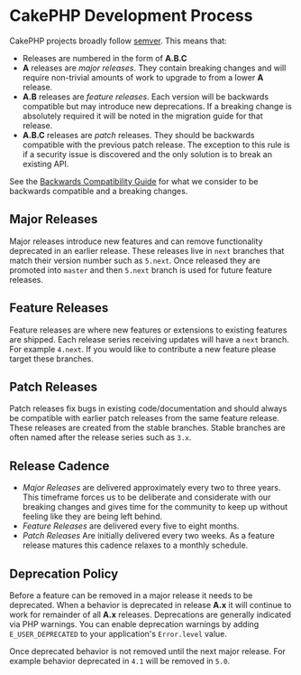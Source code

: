 # CakePHP Development Process

CakePHP projects broadly follow [semver](https://semver.org/). This means that:

- Releases are numbered in the form of **A.B.C**
- **A** releases are *major releases*. They contain breaking changes and will
  require non-trivial amounts of work to upgrade to from a lower **A** release.
- **A.B** releases are *feature releases*. Each version will be backwards
  compatible but may introduce new deprecations. If a breaking change is
  absolutely required it will be noted in the migration guide for that release.
- **A.B.C** releases are *patch* releases. They should be backwards compatible
  with the previous patch release. The exception to this rule is if a security
  issue is discovered and the only solution is to break an existing API.

See the [Backwards Compatibility Guide](../contributing/backwards-compatibility.md) for what we consider to be
backwards compatible and a breaking changes.

## Major Releases

Major releases introduce new features and can remove functionality deprecated in
an earlier release. These releases live in `next` branches that match their
version number such as `5.next`. Once released they are promoted into `master`
and then `5.next` branch is used for future feature releases.

## Feature Releases

Feature releases are where new features or extensions to existing features are
shipped. Each release series receiving updates will have a `next` branch. For
example `4.next`. If you would like to contribute a new feature please target
these branches.

## Patch Releases

Patch releases fix bugs in existing code/documentation and should always be
compatible with earlier patch releases from the same feature release. These
releases are created from the stable branches. Stable branches are often named
after the release series such as `3.x`.

## Release Cadence

- *Major Releases* are delivered approximately every two to three years. This timeframe
  forces us to be deliberate and considerate with our breaking changes and gives
  time for the community to keep up without feeling like they are being left
  behind.
- *Feature Releases* are delivered every five to eight months.
- *Patch Releases* Are initially delivered every two weeks. As a feature release
  matures this cadence relaxes to a monthly schedule.

## Deprecation Policy

Before a feature can be removed in a major release it needs to be deprecated.
When a behavior is deprecated in release **A.x** it will continue to work for
remainder of all **A.x** releases. Deprecations are generally indicated via PHP
warnings. You can enable deprecation warnings by adding `E_USER_DEPRECATED` to
your application's `Error.level` value.

Once deprecated behavior is not removed until the next major release. For
example behavior deprecated in `4.1` will be removed in `5.0`.
